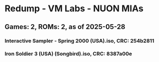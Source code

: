 # Redump - VM Labs - NUON MIAs
## Games: 2, ROMs: 2, as of 2025-05-28

### Interactive Sampler - Spring 2000 (USA).iso, CRC: 254b2811
### Iron Soldier 3 (USA) (Songbird).iso, CRC: 8387a00e

